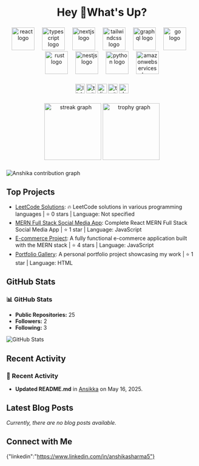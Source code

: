 <h1 align="center">Hey 👋What's Up?</h1>

###
<div align="center">
  <img src="https://skillicons.dev/icons?i=react" height="60" alt="react logo"  />
  <img width="12" />
  <img src="https://skillicons.dev/icons?i=ts" height="60" alt="typescript logo"  />
  <img width="12" />
  <img src="https://skillicons.dev/icons?i=nextjs" height="60" alt="nextjs logo"  />
  <img width="12" />
  <img src="https://skillicons.dev/icons?i=tailwind" height="60" alt="tailwindcss logo"  />
  <img width="12" />
  <img src="https://skillicons.dev/icons?i=graphql" height="60" alt="graphql logo"  />
  <img width="12" />
  <img src="https://skillicons.dev/icons?i=go" height="60" alt="go logo"  />
  <img width="12" />
  <img src="https://skillicons.dev/icons?i=rust" height="60" alt="rust logo"  />
  <img width="12" />
  <img src="https://skillicons.dev/icons?i=nestjs" height="60" alt="nestjs logo"  />
  <img width="12" />
  <img src="https://skillicons.dev/icons?i=py" height="60" alt="python logo"  />
  <img width="12" />
  <img src="https://skillicons.dev/icons?i=aws" height="60" alt="amazonwebservices logo"  />
</div>

###

<div align="center">
  <img src="https://img.shields.io/static/v1?message=LinkedIn&logo=linkedin&label=&color=0077B5&logoColor=white&labelColor=&style=for-the-badge" height="25" alt="linkedin logo"  />
  <img src="https://img.shields.io/static/v1?message=Twitter&logo=twitter&label=&color=1DA1F2&logoColor=white&labelColor=&style=for-the-badge" height="25" alt="twitter logo"  />
  <img src="https://img.shields.io/static/v1?message=Discord&logo=discord&label=&color=7289DA&logoColor=white&labelColor=&style=for-the-badge" height="25" alt="discord logo"  />
  <img src="https://img.shields.io/static/v1?message=Twitch&logo=twitch&label=&color=9146FF&logoColor=white&labelColor=&style=for-the-badge" height="25" alt="twitch logo"  />
  <img src="https://img.shields.io/static/v1?message=dev.to&logo=dev.to&label=&color=0A0A0A&logoColor=white&labelColor=&style=for-the-badge" height="25" alt="devto logo"  />
</div>

###

<div align="center">
  <img src="https://streak-stats.demolab.com?user=Ansikka&locale=en&mode=daily&theme=dracula&hide_border=false&border_radius=5&order=3" height="150" alt="streak graph"  />
  <img src="https://github-profile-trophy.vercel.app?username=Ansikka&theme=dracula&column=-1&row=1&margin-w=8&margin-h=8&no-bg=false&no-frame=false&order=4" height="150" alt="trophy graph"  />
</div>

###

<picture>
  <source media="(prefers-color-scheme: dark)" srcset="https://raw.githubusercontent.com/Ansikka/Ansikka/output/Ansikka-contribution-graph-dark.svg">
  <source media="(prefers-color-scheme: light)" srcset="https://raw.githubusercontent.com/Ansikka/Ansikkaoutput/Ansikka-contribution-graph.svg">
  <img alt="Anshika contribution graph" src="https://raw.githubusercontent.com/Ansikka/Ansikka/output/Ansikka-contribution-graph.svg">
</picture>

## Top Projects

- [LeetCode Solutions](https://github.com/Ansikka/leetcode): 🔥 LeetCode solutions in various programming languages | ⭐ 0 stars | Language: Not specified
- [MERN Full Stack Social Media App](https://github.com/Ansikka/mern-social-media): Complete React MERN Full Stack Social Media App | ⭐ 1 star | Language: JavaScript
- [E-commerce Project](https://github.com/Ansikka/mernProjectEcommerce): A fully functional e-commerce application built with the MERN stack | ⭐ 4 stars | Language: JavaScript
- [Portfolio Gallery](https://github.com/Ansikka/portfolio-Gallery): A personal portfolio project showcasing my work | ⭐ 1 star | Language: HTML

## GitHub Stats
### 📊 GitHub Stats
- **Public Repositories:** 25
- **Followers:** 2
- **Following:** 3

![GitHub Stats](https://github-readme-stats.vercel.app/api?username=Ansikka&show_icons=true&theme=radical)

## Recent Activity

### 📝 Recent Activity
- **Updated README.md** in [Ansikka](https://github.com/Ansikka/Ansikka) on May 16, 2025.

## Latest Blog Posts

*Currently, there are no blog posts available.*

## Connect with Me

{"linkedin":"https://www.linkedin.com/in/anshikasharma5"}
